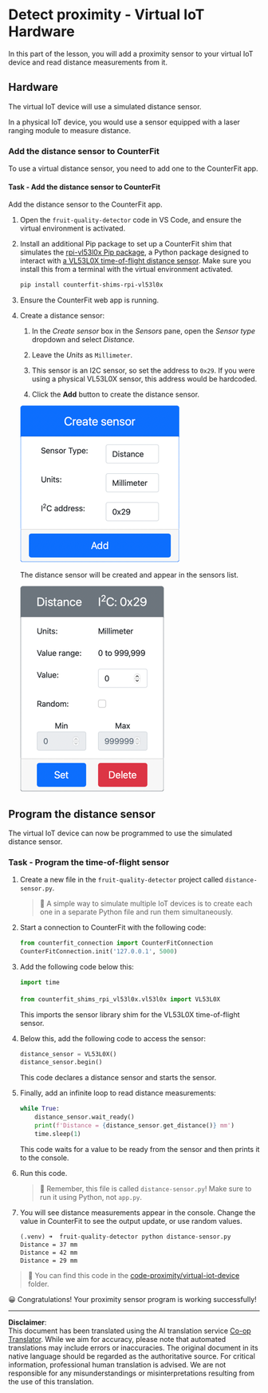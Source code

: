 <!--
CO_OP_TRANSLATOR_METADATA:
{
  "original_hash": "7e9f05bdc50a40fd924b1d66934471bf",
  "translation_date": "2025-08-28T19:03:47+00:00",
  "source_file": "4-manufacturing/lessons/4-trigger-fruit-detector/virtual-device-proximity.md",
  "language_code": "en"
}
-->
# Detect proximity - Virtual IoT Hardware

In this part of the lesson, you will add a proximity sensor to your virtual IoT device and read distance measurements from it.

## Hardware

The virtual IoT device will use a simulated distance sensor.

In a physical IoT device, you would use a sensor equipped with a laser ranging module to measure distance.

### Add the distance sensor to CounterFit

To use a virtual distance sensor, you need to add one to the CounterFit app.

#### Task - Add the distance sensor to CounterFit

Add the distance sensor to the CounterFit app.

1. Open the `fruit-quality-detector` code in VS Code, and ensure the virtual environment is activated.

1. Install an additional Pip package to set up a CounterFit shim that simulates the [rpi-vl53l0x Pip package](https://pypi.org/project/rpi-vl53l0x/), a Python package designed to interact with [a VL53L0X time-of-flight distance sensor](https://wiki.seeedstudio.com/Grove-Time_of_Flight_Distance_Sensor-VL53L0X/). Make sure you install this from a terminal with the virtual environment activated.

    ```sh
    pip install counterfit-shims-rpi-vl53l0x
    ```

1. Ensure the CounterFit web app is running.

1. Create a distance sensor:

    1. In the *Create sensor* box in the *Sensors* pane, open the *Sensor type* dropdown and select *Distance*.

    1. Leave the *Units* as `Millimeter`.

    1. This sensor is an I2C sensor, so set the address to `0x29`. If you were using a physical VL53L0X sensor, this address would be hardcoded.

    1. Click the **Add** button to create the distance sensor.

    ![The distance sensor settings](../../../../../translated_images/counterfit-create-distance-sensor.967c9fb98f27888d95920c9784d004c972490eb71f70397fe13bd70a79a879a3.en.png)

    The distance sensor will be created and appear in the sensors list.

    ![The distance sensor created](../../../../../translated_images/counterfit-distance-sensor.079eefeeea0b68afc36431ce8fcbe2f09a7e4916ed1cd5cb30e696db53bc18fa.en.png)

## Program the distance sensor

The virtual IoT device can now be programmed to use the simulated distance sensor.

### Task - Program the time-of-flight sensor

1. Create a new file in the `fruit-quality-detector` project called `distance-sensor.py`.

    > 💁 A simple way to simulate multiple IoT devices is to create each one in a separate Python file and run them simultaneously.

1. Start a connection to CounterFit with the following code:

    ```python
    from counterfit_connection import CounterFitConnection
    CounterFitConnection.init('127.0.0.1', 5000)
    ```

1. Add the following code below this:

    ```python
    import time
    
    from counterfit_shims_rpi_vl53l0x.vl53l0x import VL53L0X
    ```

    This imports the sensor library shim for the VL53L0X time-of-flight sensor.

1. Below this, add the following code to access the sensor:

    ```python
    distance_sensor = VL53L0X()
    distance_sensor.begin()
    ```

    This code declares a distance sensor and starts the sensor.

1. Finally, add an infinite loop to read distance measurements:

    ```python
    while True:
        distance_sensor.wait_ready()
        print(f'Distance = {distance_sensor.get_distance()} mm')
        time.sleep(1)
    ```

    This code waits for a value to be ready from the sensor and then prints it to the console.

1. Run this code.

    > 💁 Remember, this file is called `distance-sensor.py`! Make sure to run it using Python, not `app.py`.

1. You will see distance measurements appear in the console. Change the value in CounterFit to see the output update, or use random values.

    ```output
    (.venv) ➜  fruit-quality-detector python distance-sensor.py 
    Distance = 37 mm
    Distance = 42 mm
    Distance = 29 mm
    ```

> 💁 You can find this code in the [code-proximity/virtual-iot-device](../../../../../4-manufacturing/lessons/4-trigger-fruit-detector/code-proximity/virtual-iot-device) folder.

😀 Congratulations! Your proximity sensor program is working successfully!

---

**Disclaimer**:  
This document has been translated using the AI translation service [Co-op Translator](https://github.com/Azure/co-op-translator). While we aim for accuracy, please note that automated translations may include errors or inaccuracies. The original document in its native language should be regarded as the authoritative source. For critical information, professional human translation is advised. We are not responsible for any misunderstandings or misinterpretations resulting from the use of this translation.
